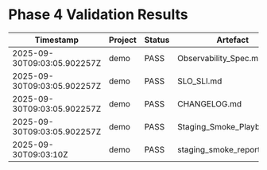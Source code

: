 # Phase 4 Validation Results

| Timestamp | Project | Status | Artefact | Notes |
| --- | --- | --- | --- | --- |
| 2025-09-30T09:03:05.902257Z | demo | PASS | Observability_Spec.md | Generated via script |
| 2025-09-30T09:03:05.902257Z | demo | PASS | SLO_SLI.md | Generated via script |
| 2025-09-30T09:03:05.902257Z | demo | PASS | CHANGELOG.md | Generated via script |
| 2025-09-30T09:03:05.902257Z | demo | PASS | Staging_Smoke_Playbook.md | Generated via script |
| 2025-09-30T09:03:10Z | demo | PASS | staging_smoke_report.txt | run_staging_smoke.sh |
